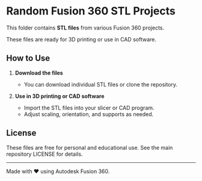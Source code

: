 # Random Fusion 360 STL Projects

This folder contains **STL files** from various Fusion 360 projects.  

These files are ready for 3D printing or use in CAD software.

## How to Use

1. **Download the files**  
   - You can download individual STL files or clone the repository.

2. **Use in 3D printing or CAD software**  
   - Import the STL files into your slicer or CAD program.  
   - Adjust scaling, orientation, and supports as needed.

## License

These files are free for personal and educational use. See the main repository LICENSE for details.

---

Made with ❤️ using Autodesk Fusion 360.
